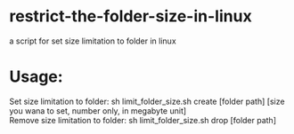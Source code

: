 # restrict-the-folder-size-in-linux
a script for set size limitation to folder in linux
# Usage:
Set size limitation to folder: sh limit_folder_size.sh create [folder path] [size you wana to set, number only, in megabyte unit] <br>
Remove size limitation to folder: sh limit_folder_size.sh drop [folder path]
